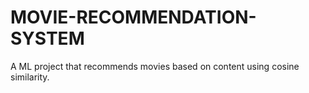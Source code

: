 # MOVIE-RECOMMENDATION-SYSTEM
A ML project that recommends movies based on content using cosine similarity.
